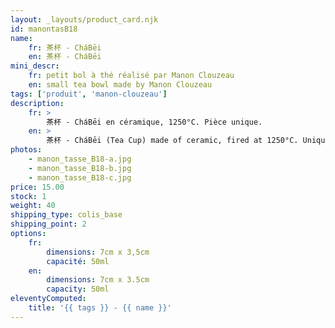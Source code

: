 ```yaml
---
layout: _layouts/product_card.njk
id: manontasB18
name:
    fr: 茶杯 - CháBēi
    en: 茶杯 - CháBēi
mini_descr:
    fr: petit bol à thé réalisé par Manon Clouzeau
    en: small tea bowl made by Manon Clouzeau
tags: ['produit', 'manon-clouzeau']
description: 
    fr: >
        茶杯 - CháBēi en céramique, 1250°C. Pièce unique.
    en: >
        茶杯 - CháBēi (Tea Cup) made of ceramic, fired at 1250°C. Unique piece.
photos:
    - manon_tasse_B18-a.jpg
    - manon_tasse_B18-b.jpg
    - manon_tasse_B18-c.jpg
price: 15.00
stock: 1
weight: 40
shipping_type: colis_base
shipping_point: 2
options:
    fr:
        dimensions: 7cm x 3,5cm
        capacité: 50ml
    en:
        dimensions: 7cm x 3.5cm
        capacity: 50ml
eleventyComputed:
    title: '{{ tags }} - {{ name }}'
---
```

